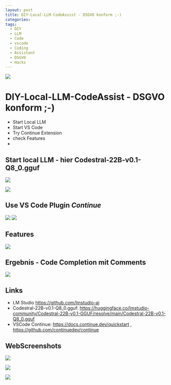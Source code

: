 ```yaml
---
layout: post
title: DIY-Local-LLM-CodeAssist - DSGVO konform ;-)
categories: 
tags:
  - DIY
  - LLM
  - Code
  - vscode
  - Coding
  - Assistant
  - DSGVO
  - Hacks
---
```


![](../pics/2024-07-01-DIY-Local-LLM-code-Assist_image_1.png)

# DIY-Local-LLM-CodeAssist - DSGVO konform ;-)

- Start Local LLM 
- Start VS Code 
- Try Continue Extension 
- check Features 
- 

## Start local LLM - hier Codestral-22B-v0.1-Q8_0.gguf


![](../pics/2024-07-01-DIY-Local-LLM-code-Assist_image_2.png)

![](../pics/2024-07-01-DIY-Local-LLM-code-Assist_image_3.png)


## Use VS Code Plugin _Continue_

![](../pics/2024-07-01-DIY-Local-LLM-code-Assist_image_4.png)
![](../pics/2024-07-01-DIY-Local-LLM-code-Assist_image_5.png)

## Features 
![](../pics/2024-07-01-DIY-Local-LLM-code-Assist_image_6.png)

## Ergebnis - Code Completion mit Comments 

![](../pics/2024-07-01-DIY-Local-LLM-code-Assist_image_7.png)

## Links

- LM Studio <https://github.com/lmstudio-ai>
- Codestral-22B-v0.1-Q8_0.gguf: <https://huggingface.co/lmstudio-community/Codestral-22B-v0.1-GGUF/resolve/main/Codestral-22B-v0.1-Q8_0.gguf>
- VSCode Continue: <https://docs.continue.dev/quickstart> , <https://github.com/continuedev/continue>

## WebScreenshots

![](../pics/2024-07-01-DIY-Local-LLM-code-Assist_image_8.png)


![](../pics/2024-07-01-DIY-Local-LLM-code-Assist_image_9.png)




![](../pics/2024-07-01-DIY-Local-LLM-code-Assist_image_10.png)